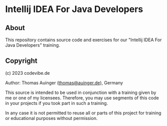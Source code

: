 # Intellij IDEA For Java Developers

## About

This repository contains source code and exercises for our "Intellij IDEA For Java Developers"
training.

## Copyright

(c) 2023 codevibe.de

Author: Thomas Auinger (thomas@auinger.de), Germany

This source is intended to be used in conjunction with a training given
by me or one of my licensees. Therefore, you may use segments
of this code in your projects if you took part in such a training.

In any case it is not permitted to reuse all or parts of
this project for training or educational purposes without permission.